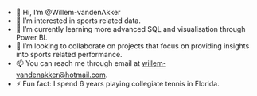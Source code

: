 - 👋 Hi, I’m @Willem-vandenAkker
- 👀 I’m interested in sports related data.
- 🌱 I’m currently learning more advanced SQL and visualisation through Power BI.
- 💞️ I’m looking to collaborate on projects that focus on providing insights into sports related performance.
- 📫 You can reach me through email at willem-vandenakker@hotmail.com.
- ⚡ Fun fact: I spend 6 years playing collegiate tennis in Florida.

<!---
Willem-vandenAkker/Willem-vandenAkker is a ✨ special ✨ repository because its `README.md` (this file) appears on your GitHub profile.
You can click the Preview link to take a look at your changes.
--->

